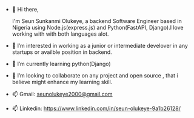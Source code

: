- 👋 Hi there,   
         
  I'm Seun Sunkanmi Olukeye, a backend Software Engineer based in Nigeria using Node.js(express.js) and Python(FastAPI, Django).I love working with with both languages     alot.
- 👀 I’m interested in working as a junior or intermediate develover in any startups or availble position in backend.
- 🌱 I’m currently learning python(Django)
- 💞️ I’m looking to collaborate on any project and open source , that i believe might enhance my learning skill.
- 📫 Gmail: seunolukeye2000@gmail.com
- 📫 Linkedin: https://www.linkedin.com/in/seun-olukeye-9a1b26128/

#  

<!---
Olukeye/Olukeye is a ✨ special ✨ repository because its `README.md` (this file) appears on your GitHub profile.
You can click the Preview link to take a look at your changes.
--->
